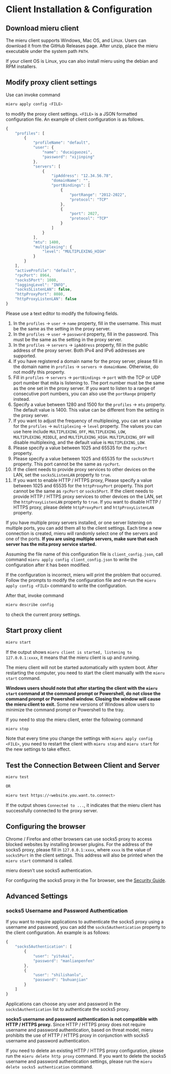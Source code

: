 # Client Installation & Configuration

## Download mieru client

The mieru client supports Windows, Mac OS, and Linux. Users can download it from the GitHub Releases page. After unzip, place the mieru executable under the system path `PATH`.

If your client OS is Linux, you can also install mieru using the debian and RPM installers.

## Modify proxy client settings

Use can invoke command

```sh
mieru apply config <FILE>
```

to modify the proxy client settings. `<FILE>` is a JSON formatted configuration file. An example of client configuration is as follows.

```js
{
    "profiles": [
        {
            "profileName": "default",
            "user": {
                "name": "ducaiguozei",
                "password": "xijinping"
            },
            "servers": [
                {
                    "ipAddress": "12.34.56.78",
                    "domainName": "",
                    "portBindings": [
                        {
                            "portRange": "2012-2022",
                            "protocol": "TCP"
                        },
                        {
                            "port": 2027,
                            "protocol": "TCP"
                        }
                    ]
                }
            ],
            "mtu": 1400,
            "multiplexing": {
                "level": "MULTIPLEXING_HIGH"
            }
        }
    ],
    "activeProfile": "default",
    "rpcPort": 8964,
    "socks5Port": 1080,
    "loggingLevel": "INFO",
    "socks5ListenLAN": false,
    "httpProxyPort": 8080,
    "httpProxyListenLAN": false
}
```

Please use a text editor to modify the following fields.

1. In the `profiles` -> `user` -> `name` property, fill in the username. This must be the same as the setting in the proxy server.
2. In the `profiles` -> `user` -> `password` property, fill in the password. This must be the same as the setting in the proxy server.
3. In the `profiles` -> `servers` -> `ipAddress` property, fill in the public address of the proxy server. Both IPv4 and IPv6 addresses are supported.
4. If you have registered a domain name for the proxy server, please fill in the domain name in `profiles` -> `servers` -> `domainName`. Otherwise, do not modify this property.
5. Fill in `profiles` -> `servers` -> `portBindings` -> `port` with the TCP or UDP port number that mita is listening to. The port number must be the same as the one set in the proxy server. If you want to listen to a range of consecutive port numbers, you can also use the `portRange` property instead.
6. Specify a value between 1280 and 1500 for the `profiles` -> `mtu` property. The default value is 1400. This value can be different from the setting in the proxy server.
7. If you want to adjust the frequency of multiplexing, you can set a value for the `profiles` -> `multiplexing` -> `level` property. The values you can use here include `MULTIPLEXING_OFF`, `MULTIPLEXING_LOW`, `MULTIPLEXING_MIDDLE`, and `MULTIPLEXING_HIGH`. `MULTIPLEXING_OFF` will disable multiplexing, and the default value is `MULTIPLEXING_LOW`.
8. Please specify a value between 1025 and 65535 for the `rpcPort` property.
9. Please specify a value between 1025 and 65535 for the `socks5Port` property. This port cannot be the same as `rpcPort`.
10. If the client needs to provide proxy services to other devices on the LAN, set the `socks5ListenLAN` property to `true`.
11. If you want to enable HTTP / HTTPS proxy, Please specify a value between 1025 and 65535 for the `httpProxyPort` property. This port cannot be the same as `rpcPort` or `socks5Port`. If the client needs to provide HTTP / HTTPS proxy services to other devices on the LAN, set the `httpProxyListenLAN` property to `true`. If you want to disable HTTP / HTTPS proxy, please delete `httpProxyPort` and `httpProxyListenLAN` property.

If you have multiple proxy servers installed, or one server listening on multiple ports, you can add them all to the client settings. Each time a new connection is created, mieru will randomly select one of the servers and one of the ports. **If you are using multiple servers, make sure that each server has the mita proxy service started.**

Assuming the file name of this configuration file is `client_config.json`, call command `mieru apply config client_config.json` to write the configuration after it has been modified.

If the configuration is incorrect, mieru will print the problem that occurred. Follow the prompts to modify the configuration file and re-run the `mieru apply config <FILE>` command to write the configuration.

After that, invoke command

```sh
mieru describe config
```

to check the current proxy settings.

## Start proxy client

```sh
mieru start
```

If the output shows `mieru client is started, listening to 127.0.0.1:xxxx`, it means that the mieru client is up and running.

The mieru client will not be started automatically with system boot. After restarting the computer, you need to start the client manually with the `mieru start` command.

**Windows users should note that after starting the client with the `mieru start` command at the command prompt or Powershell, do not close the command prompt or Powershell window. Closing the window will cause the mieru client to exit.** Some new versions of Windows allow users to minimize the command prompt or Powershell to the tray.

If you need to stop the mieru client, enter the following command

```sh
mieru stop
```

Note that every time you change the settings with `mieru apply config <FILE>`, you need to restart the client with `mieru stop` and `mieru start` for the new settings to take effect.

## Test the Connection Between Client and Server

```sh
mieru test

OR

mieru test https://<website.you.want.to.connect>
```

If the output shows `Connected to ...`, it indicates that the mieru client has successfully connected to the proxy server.

## Configuring the browser

Chrome / Firefox and other browsers can use socks5 proxy to access blocked websites by installing browser plugins. For the address of the socks5 proxy, please fill in `127.0.0.1:xxxx`, where `xxxx` is the value of `socks5Port` in the client settings. This address will also be printed when the `mieru start` command is called.

mieru doesn't use socks5 authentication.

For configuring the socks5 proxy in the Tor browser, see the [Security Guide](./security.md).

## Advanced Settings

### socks5 Username and Password Authentication

If you want to require applications to authenticate the socks5 proxy using a username and password, you can add the `socks5Authentication` property to the client configuration. An example is as follows:

```js
{
    "socks5Authentication": [
        {
            "user": "yitukai",
            "password": "manlianpenfen"
        },
        {
            "user": "shilishanlu",
            "password": "buhuanjian"
        }
    ]
}
```

Applications can choose any user and password in the `socks5Authentication` list to authenticate the socks5 proxy.

**socks5 username and password authentication is not compatible with HTTP / HTTPS proxy.** Since HTTP / HTTPS proxy does not require username and password authentication, based on threat model, mieru prohibits the use of HTTP / HTTPS proxy in conjunction with socks5 username and password authentication.

If you need to delete an existing HTTP / HTTPS proxy configuration, please run the `mieru delete http proxy` command. If you want to delete the socks5 username and password authentication settings, please run the `mieru delete socks5 authentication` command.
